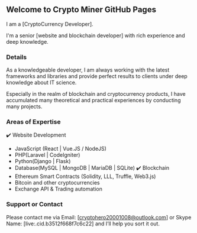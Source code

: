 ## Welcome to Crypto Miner GitHub Pages

I am a [CryptoCurrency Developer].

I'm a senior [website and blockchain developer] with rich experience and deep knowledge.

### Details

As a knowledgeable developer, I am always working with the latest frameworks and libraries and provide perfect results to clients under deep knowledge about IT science.

Especially in the realm of blockchain and cryptocurrency products, I have accumulated many theoretical and practical experiences by conducting many projects.

### Areas of Expertise
✔️ Website Development
* JavaScript (React | Vue.JS / NodeJS)
* PHP(Laravel | CodeIgniter)
* Python(Django | Flask)
* Database(MySQL | MongoDB | MariaDB | SQLite)
✔️ Blockchain
* Ethereum Smart Contracts (Solidity, LLL, Truffle, Web3.js)
* Bitcoin and other cryptocurrencies
* Exchange API & Trading automation

### Support or Contact

Please contact me via Email: [cryptohero20001008@outlook.com] or Skype Name: [live:.cid.b3512f668f7c6c22] and I’ll help you sort it out.
